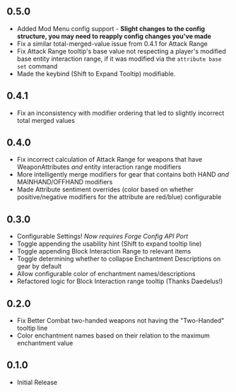 ## 0.5.0
- Added Mod Menu config support - **Slight changes to the config structure, you may need to reapply config changes you've made**  
- Fix a similar total-merged-value issue from 0.4.1 for Attack Range
- Fix Attack Range tooltip's base value not respecting a player's modified base entity interaction range, if it was modified via the `attribute base set` command
- Made the keybind (Shift to Expand Tooltip) modifiable. 

## 0.4.1 
- Fix an inconsistency with modifier ordering that led to slightly incorrect total merged values

## 0.4.0
- Fix incorrect calculation of Attack Range for weapons that have WeaponAttributes *and* entity interaction range modifiers
- More intelligently merge modifiers for gear that contains both HAND *and* MAINHAND/OFFHAND modifiers 
- Made Attribute sentiment overrides (color based on whether positive/negative modifiers for the attribute are red/blue) configurable

## 0.3.0
- Configurable Settings! *Now requires Forge Config API Port*
- Toggle appending the usability hint (Shift to expand tooltip line)
- Toggle appending Block Interaction Range to relevant items
- Toggle determining whether to collapse Enchantment Descriptions on gear by default
- Allow configurable color of enchantment names/descriptions
- Refactored logic for Block Interaction range tooltip (Thanks Daedelus!)

## 0.2.0
- Fix Better Combat two-handed weapons not having the "Two-Handed" tooltip line
- Color enchantment names based on their relation to the maximum enchantment value

## 0.1.0
- Initial Release
